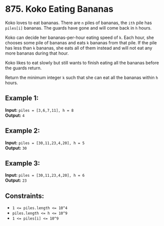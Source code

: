 # 875. Koko Eating Bananas

Koko loves to eat bananas. There are `n` piles of bananas, the `ith` pile has `piles[i]` bananas. The guards have gone and will come back in `h` hours.

Koko can decide her bananas-per-hour eating speed of `k`. Each hour, she chooses some pile of bananas and eats `k` bananas from that pile. If the pile has less than `k` bananas, she eats all of them instead and will not eat any more bananas during that hour.

Koko likes to eat slowly but still wants to finish eating all the bananas before the guards return.

Return the minimum integer `k` such that she can eat all the bananas within `h` hours.

## Example 1:

**Input:** `piles = [3,6,7,11], h = 8`  
**Output:** `4`

## Example 2:

**Input:** `piles = [30,11,23,4,20], h = 5`  
**Output:** `30`

## Example 3:

**Input:** `piles = [30,11,23,4,20], h = 6`  
**Output:** `23`

## Constraints:

- `1 <= piles.length <= 10^4`
- `piles.length <= h <= 10^9`
- `1 <= piles[i] <= 10^9`
